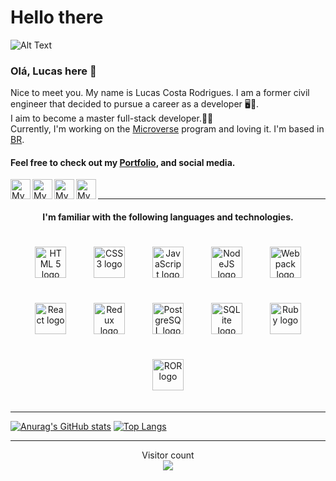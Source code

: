 # Hello there

![Alt Text](https://c.tenor.com/qA9u4ETE66MAAAAC/hello-there-kenobi.gif)

###  Olá, Lucas here 👋  
Nice to meet you. My name is Lucas Costa Rodrigues. I am a former civil engineer that decided to pursue a career as a developer 🖥️💯. <br>
I aim to become a master full-stack developer.👨‍💻 <br>
Currently, I'm working on the [Microverse](https://www.microverse.org/) program and loving it. I'm based in [BR](https://www.google.com/search?q=Brasil&sxsrf=APq-WBstlp-sj60Hh1JRdQsSvRlvLvwbUg%3A1649797602508&ei=4ulVYunTHtqG1sQPoJ6C2AQ&ved=0ahUKEwjpzLGAt4_3AhVag5UCHSCPAEsQ4dUDCA4&uact=5&oq=Brasil&gs_lcp=Cgdnd3Mtd2l6EAMyBAgjECcyCgguELEDEIMBEEMyCgguELEDEIMBEEMyCwguEIAEELEDEIMBMgsIABCABBCxAxCDATIICC4QsQMQgwEyCwguEIAEELEDEIMBMggIABCxAxCDATIECAAQAzILCAAQgAQQsQMQgwE6BwgAEEcQsAM6CggAEOQCELADGAE6DAguEMgDELADEEMYAjoECC4QJzoICC4QgAQQsQM6BwguENQCEEM6CwguELEDEIMBENQCSgQIQRgASgQIRhgBUKgJWI8UYOEXaAJwAXgAgAHlAYgB1geSAQUwLjQuMpgBAKABAcgBD8ABAdoBBggBEAEYCdoBBggCEAEYCA&sclient=gws-wiz). <br>

#### Feel free to check out my [Portfolio](https://lucas-crodrigues.github.io/), and social media.

<a href="https://github.com/lucas-crodrigues">
  <img width="32" align="left"
     alt="My GitHub profile"
     src="https://cdn.jsdelivr.net/npm/simple-icons@v3/icons/github.svg">
</a>

<a href="https://www.linkedin.com/in/lucascostarodrigues/">
  <img width="32" align="left"
     alt="My Linkedin profile"
     src="https://cdn.jsdelivr.net/npm/simple-icons@v3/icons/linkedin.svg">
</a>
<a href="https://twitter.com/lcrodrigues58">
  <img width="32" align="left"
     alt="My twitter profile"
     src="https://cdn.jsdelivr.net/npm/simple-icons@v3/icons/twitter.svg">
</a>
<a href="https://www.instagram.com/lukebutcooler/">
  <img width="32" align="left"
     alt="My instagram profile"
     src="https://cdn.jsdelivr.net/npm/simple-icons@3.13.0/icons/instagram.svg">
</a>
<br>
<hr>
<h4 align="center">I'm familiar with the following languages and technologies.</h4>

<div align="center">  
<img style="margin: 20px" src="https://img.shields.io/badge/HTML5-E34F26?style=for-the-badge&logo=html5&logoColor=white" alt="HTML 5 logo" height="50" />  
<img style="margin: 20px" src="https://img.shields.io/badge/CSS3-1572B6?style=for-the-badge&logo=css3&logoColor=white" alt="CSS 3 logo" height="50" />  
<img style="margin: 20px" src="https://img.shields.io/badge/JavaScript-323330?style=for-the-badge&logo=javascript&logoColor=F7DF1E" alt="JavaScript logo" height="50" />  
<img style="margin: 20px" src="https://img.shields.io/badge/Node.js-339933?style=for-the-badge&logo=nodedotjs&logoColor=white" alt="NodeJS logo" height="50" />  
<img style="margin: 20px" src="https://img.shields.io/badge/Webpack-8DD6F9?style=for-the-badge&logo=Webpack&logoColor=white" alt="Webpack logo" height="50" />    
<img style="margin: 20px" src="https://img.shields.io/badge/React-20232A?style=for-the-badge&logo=react&logoColor=61DAFB" alt="React logo" height="50" />    
<img style="margin: 20px" src="https://img.shields.io/badge/Redux-593D88?style=for-the-badge&logo=redux&logoColor=white" alt="Redux logo" height="50" />    
<img style="margin: 20px" src="https://img.shields.io/badge/PostgreSQL-316192?style=for-the-badge&logo=postgresql&logoColor=white" alt="PostgreSQL logo" height="50" /> 
<img style="margin: 20px" src="https://img.shields.io/badge/SQLite-07405E?style=for-the-badge&logo=sqlite&logoColor=white" alt="SQLite logo" height="50" />
<img style="margin: 20px" src="https://img.shields.io/badge/Ruby-CC342D?style=for-the-badge&logo=ruby&logoColor=white" alt="Ruby logo" height="50" />
<img style="margin: 20px" src="https://img.shields.io/badge/Ruby_on_Rails-CC0000?style=for-the-badge&logo=ruby-on-rails&logoColor=white" alt="ROR logo" height="50" />
</div>

<hr>

[![Anurag's GitHub stats](https://github-readme-stats.vercel.app/api?username=lucas-crodrigues&show_icons=true&theme=tokyonight)](https://github.com/anuraghazra/github-readme-stats) [![Top Langs](https://github-readme-stats.vercel.app/api/top-langs/?username=lucas-crodrigues&layout=compact&theme=tokyonight)](https://github.com/anuraghazra/github-readme-stats)

<hr>

<p align="center"> 
  Visitor count<br>
  <img src="https://profile-counter.glitch.me/lucas-crodrigues/count.svg" />
</p>
